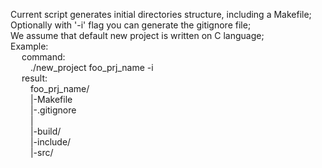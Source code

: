 Current script generates initial directories structure, including a Makefile; <br>
Optionally with '-i' flag you can generate the gitignore file; <br>
We assume that default new project is written on C language; 
<br>			Example:						<br>
&emsp;			command: 						<br>
&emsp;&emsp;	./new_project foo_prj_name -i	<br>
&emsp;			result:							<br>
&emsp;&emsp;	foo_prj_name/					<br>
&emsp;&emsp;	|-Makefile						<br>
&emsp;&emsp;	|-.gitignore					<br>
&emsp;&emsp;	|								<br>
&emsp;&emsp;	|-build/						<br>
&emsp;&emsp;	|-include/						<br>
&emsp;&emsp;	|-src/
